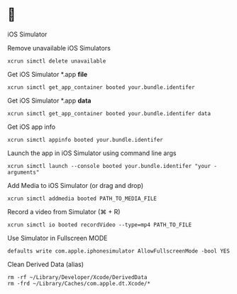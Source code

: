 #  

iOS Simulator


Remove unavailable iOS Simulators

```
xcrun simctl delete unavailable
```

Get iOS Simulator *.app **file** 

```
xcrun simctl get_app_container booted your.bundle.identifer
```
Get iOS Simulator *.app **data**
```
xcrun simctl get_app_container booted your.bundle.identifer data
```

Get iOS app info 

```
xcrun simctl appinfo booted your.bundle.identifer
```

Launch the app in iOS Simulator using command line args

```
xcrun simctl launch --console booted your.bundle.identifer "your -arguments"
```

Add Media to iOS Simulator (or drag and drop)

```
xcrun simctl addmedia booted PATH_TO_MEDIA_FILE
```

Record a video from Simulator (⌘ + R)

```
xcrun simctl io booted recordVideo --type=mp4 PATH_TO_FILE
```
Use Simulator in Fullscreen MODE

```
defaults write com.apple.iphonesimulator AllowFullscreenMode -bool YES
```

Clean Derived Data (alias)

```
rm -rf ~/Library/Developer/Xcode/DerivedData
rm -frd ~/Library/Caches/com.apple.dt.Xcode/*
```

